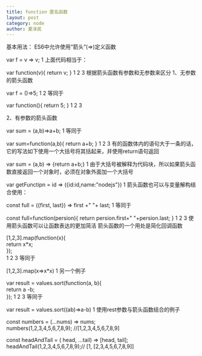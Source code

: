 ```yaml
---
title: function 匿名函数
layout: post
category: node
author: 夏泽民
---
```

基本用法：
ES6中允许使用“箭头”(=>)定义函数

var f   = v => v; 
1
上面代码相当于：

var function(v){
    return v;
}
1
2
3
根据箭头函数有参数和无参数来区分
1、无参数的箭头函数

var f = ()=>5;
1
2
等同于

var function(){
    return 5;
}
1
2
3
<!-- more -->
2、有参数的箭头函数

var sum = (a,b)=>a+b;
1
等同于

var sum=function(a,b){
    return a+b;
}
1
2
3
有的函数体内的语句大于一条的话，它的写法如下使用一个大括号将其括起来，并使用return语句返回

var sum = (a,b) => {return a+b;}
1
由于大括号被解释为代码块，所以如果箭头函数直接返回一个对象时，必须在对象外面加一个大括号

var getFunctipn = id => ({id:id,name:"nodejs"})
1
箭头函数也可以与变量解构结合使用：

const full = ({first, last}) => first +"  "+ last;
1
等同于

const full=function(persion){
    return persion.first+" "+persion.last;
}
1
2
3
使用箭头函数可以让函数表达的更加简洁
箭头函数的一个用处是简化回调函数

[1,2,3].map(function(x){  
    return x*x;  
});  
1
2
3
等同于

[1,2,3].map(x=>x*x)
1
另一个例子

var result = values.sort(function(a, b){  
    return a -b;  
});
1
2
3
等同于

var result = values.sort((ab)=>a-b)
1
使用rest参数与箭头函数结合的例子

const numbers = (...nums) => nums;  
numbers(1,2,3,4,5,6,7,8,9); //[1,2,3,4,5,6,7,8,9] 

const headAndTail = ( head, ...tail) => [head, tail];  
headAndTail(1,2,3,4,5,6,7,8,9);// [1, [2,3,4,5,6,7,8,9]]